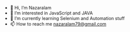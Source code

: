 - 👋 Hi, I’m Nazaralam
- 👀 I’m interested in JavaScript and JAVA
- 🌱 I’m currently learning Selenium and Automation stuff
- 📫 How to reach me nazaralam79@gmail.com

<!---
Nazaralam/Nazaralam is a ✨ special ✨ repository because its `README.md` (this file) appears on your GitHub profile.
You can click the Preview link to take a look at your changes.
--->
